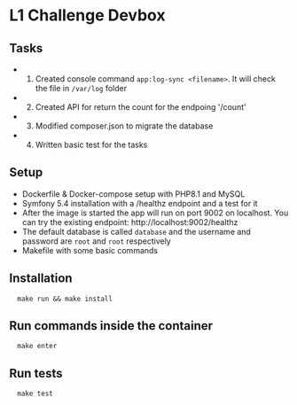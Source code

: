 # L1 Challenge Devbox

## Tasks

- 1. Created console command `app:log-sync <filename>`. It will check the file in `/var/log` folder
- 2. Created API for return the count for the endpoing '/count'
- 3. Modified composer.json to migrate the database 
- 4. Written basic test for the tasks

## Setup

- Dockerfile & Docker-compose setup with PHP8.1 and MySQL
- Symfony 5.4 installation with a /healthz endpoint and a test for it
- After the image is started the app will run on port 9002 on localhost. You can try the existing
  endpoint: http://localhost:9002/healthz
- The default database is called `database` and the username and password are `root` and `root`
  respectively
- Makefile with some basic commands

## Installation

```
  make run && make install
```

## Run commands inside the container

```
  make enter
```

## Run tests

```
  make test
```
